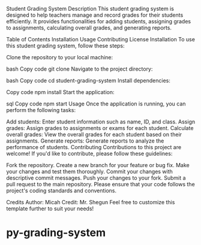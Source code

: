 Student Grading System
Description
This student grading system is designed to help teachers manage and record grades for their students efficiently. It provides functionalities for adding students, assigning grades to assignments, calculating overall grades, and generating reports.

Table of Contents
Installation
Usage
Contributing
License
Installation
To use this student grading system, follow these steps:

Clone the repository to your local machine:

bash
Copy code
git clone <repository-url>
Navigate to the project directory:

bash
Copy code
cd student-grading-system
Install dependencies:

Copy code
npm install
Start the application:

sql
Copy code
npm start
Usage
Once the application is running, you can perform the following tasks:

Add students: Enter student information such as name, ID, and class.
Assign grades: Assign grades to assignments or exams for each student.
Calculate overall grades: View the overall grades for each student based on their assignments.
Generate reports: Generate reports to analyze the performance of students.
Contributing
Contributions to this project are welcome! If you'd like to contribute, please follow these guidelines:

Fork the repository.
Create a new branch for your feature or bug fix.
Make your changes and test them thoroughly.
Commit your changes with descriptive commit messages.
Push your changes to your fork.
Submit a pull request to the main repository.
Please ensure that your code follows the project's coding standards and conventions.



Credits
Author: Micah
Credit: Mr. Shegun
Feel free to customize this template further to suit your needs!



# py-grading-system
